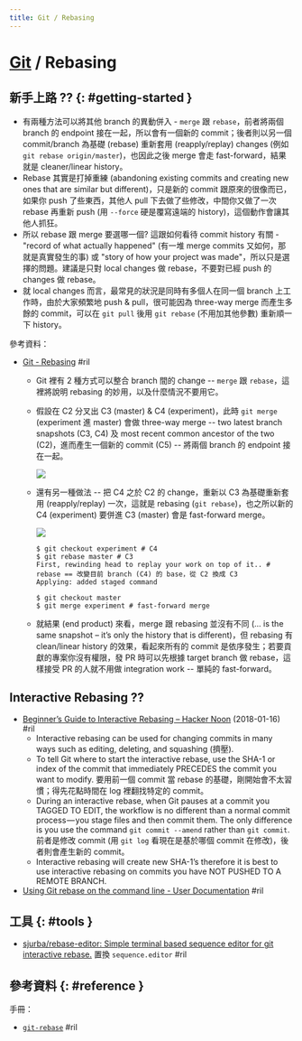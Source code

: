 ```yaml
---
title: Git / Rebasing
---
```

# [Git](git.md) / Rebasing

## 新手上路 ?? {: #getting-started }

  - 有兩種方法可以將其他 branch 的異動併入 - `merge` 跟 `rebase`，前者將兩個 branch 的 endpoint 接在一起，所以會有一個新的 commit；後者則以另一個 commit/branch 為基礎 (rebase) 重新套用 (reapply/replay) changes (例如 `git rebase origin/master`)，也因此之後 merge 會走 fast-forward，結果就是 cleaner/linear history。
  - Rebase 其實是打掉重練 (abandoning existing commits and creating new ones that are similar but different)，只是新的 commit 跟原來的很像而已，如果你 push 了些東西，其他人 pull 下去做了些修改，中間你又做了一次 rebase 再重新 push (用 `--force` 硬是覆寫遠端的 history)，這個動作會讓其他人抓狂。
  - 所以 rebase 跟 merge 要選哪一個? 這跟如何看待 commit history 有關 - "record of what actually happened" (有一堆 merge commits 又如何，那就是真實發生的事) 或 "story of how your project was made"，所以只是選擇的問題。建議是只對 local changes 做 rebase，不要對已經 push 的 changes 做 rebase。
  - 就 local changes 而言，最常見的狀況是同時有多個人在同一個 branch 上工作時，由於大家頻繁地 push & pull，很可能因為 three-way merge 而產生多餘的 commit，可以在 `git pull` 後用 `git rebase` (不用加其他參數) 重新順一下 history。

參考資料：

  - [Git \- Rebasing](https://git-scm.com/book/en/v2/Git-Branching-Rebasing) #ril
      - Git 裡有 2 種方式可以整合 branch 間的 change -- `merge` 跟 `rebase`，這裡將說明 rebasing 的妙用，以及什麼情況不要用它。
      - 假設在 C2 分叉出 C3 (master) & C4 (experiment)，此時 `git merge` (experiment 進 master) 會做 three-way merge -- two latest branch snapshots (C3, C4) 及 most recent common ancestor of the two (C2)，進而產生一個新的 commit (C5) -- 將兩個 branch 的 endpoint 接在一起。

        ![](https://git-scm.com/book/en/v2/images/basic-rebase-2.png)

      - 還有另一種做法 -- 把 C4 之於 C2 的 change，重新以 C3 為基礎重新套用 (reapply/replay) 一次，這就是 rebasing (`git rebase`)，也之所以新的 C4 (experiment) 要併進 C3 (master) 會是 fast-forward merge。

        ![](https://git-scm.com/book/en/v2/images/basic-rebase-3.png)

            $ git checkout experiment # C4
            $ git rebase master # C3
            First, rewinding head to replay your work on top of it.. # rebase == 改變目前 branch (C4) 的 base，從 C2 換成 C3
            Applying: added staged command

            $ git checkout master
            $ git merge experiment # fast-forward merge

      - 就結果 (end product) 來看，merge 跟 rebasing 並沒有不同 (... is the same snapshot – it’s only the history that is different)，但 rebasing 有 clean/linear history 的效果，看起來所有的 commit 是依序發生；若要貢獻的專案你沒有權限，發 PR 時可以先根據 target branch 做 rebase，這樣接受 PR 的人就不用做 integration work -- 單純的 fast-forward。

## Interactive Rebasing ??

  - [Beginner’s Guide to Interactive Rebasing – Hacker Noon](https://hackernoon.com/beginners-guide-to-interactive-rebasing-346a3f9c3a6d) (2018-01-16) #ril
      - Interactive rebasing can be used for changing commits in many ways such as editing, deleting, and squashing (擠壓).
      - To tell Git where to start the interactive rebase, use the SHA-1 or index of the commit that immediately PRECEDES the commit you want to modify. 要用前一個 commit 當 rebase 的基礎，剛開始會不太習慣；得先花點時間在 log 裡翻找特定的 commit。
      - During an interactive rebase, when Git pauses at a commit you TAGGED TO EDIT, the workflow is no different than a normal commit process — you stage files and then commit them. The only difference is you use the command `git commit --amend` rather than `git commit`. 前者是修改 commit (用 `git log` 看現在是基於哪個 commit 在修改)，後者則會產生新的 commit。
      - Interactive rebasing will create new SHA-1’s therefore it is best to use interactive rebasing on commits you have NOT PUSHED TO A REMOTE BRANCH.
  - [Using Git rebase on the command line \- User Documentation](https://help.github.com/articles/using-git-rebase-on-the-command-line/) #ril

## 工具 {: #tools }

  - [sjurba/rebase\-editor: Simple terminal based sequence editor for git interactive rebase\.](https://github.com/sjurba/rebase-editor) 置換 `sequence.editor` #ril

## 參考資料 {: #reference }

手冊：

  - [`git-rebase`](https://git-scm.com/docs/git-rebase) #ril
